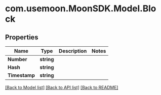 # com.usemoon.MoonSDK.Model.Block

## Properties

Name | Type | Description | Notes
------------ | ------------- | ------------- | -------------
**Number** | **string** |  | 
**Hash** | **string** |  | 
**Timestamp** | **string** |  | 

[[Back to Model list]](../README.md#documentation-for-models) [[Back to API list]](../README.md#documentation-for-api-endpoints) [[Back to README]](../README.md)

